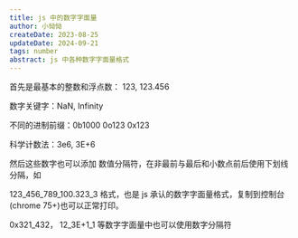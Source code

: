 ```yaml
---
title: js 中的数字字面量
author: 小恸恸
createDate: 2023-08-25
updateDate: 2024-09-21
tags: number
abstract: js 中各种数字字面量格式
---
```


首先是最基本的整数和浮点数： 123, 123.456

数字关键字：NaN, Infinity

不同的进制前缀：0b1000 0o123 0x123

科学计数法：3e6, 3E+6

然后这些数字也可以添加 数值分隔符，在非最前与最后和小数点前后使用下划线分隔，如

123_456_789_100.323_3 格式，也是 js 承认的数字字面量格式，复制到控制台(chrome 75+)也可以正常打印。

0x321_432， 12_3E+1_1 等数字字面量中也可以使用数字分隔符
